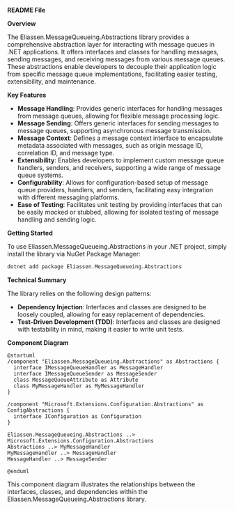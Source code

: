 **README File**

**Overview**

The Eliassen.MessageQueueing.Abstractions library provides a comprehensive abstraction layer for interacting with message queues in .NET applications. It offers interfaces and classes for handling messages, sending messages, and receiving messages from various message queues. These abstractions enable developers to decouple their application logic from specific message queue implementations, facilitating easier testing, extensibility, and maintenance.

**Key Features**

- **Message Handling**: Provides generic interfaces for handling messages from message queues, allowing for flexible message processing logic.
- **Message Sending**: Offers generic interfaces for sending messages to message queues, supporting asynchronous message transmission.
- **Message Context**: Defines a message context interface to encapsulate metadata associated with messages, such as origin message ID, correlation ID, and message type.
- **Extensibility**: Enables developers to implement custom message queue handlers, senders, and receivers, supporting a wide range of message queue systems.
- **Configurability**: Allows for configuration-based setup of message queue providers, handlers, and senders, facilitating easy integration with different messaging platforms.
- **Ease of Testing**: Facilitates unit testing by providing interfaces that can be easily mocked or stubbed, allowing for isolated testing of message handling and sending logic.

**Getting Started**

To use Eliassen.MessageQueueing.Abstractions in your .NET project, simply install the library via NuGet Package Manager:

```bash
dotnet add package Eliassen.MessageQueueing.Abstractions
```

**Technical Summary**

The library relies on the following design patterns:

* **Dependency Injection**: Interfaces and classes are designed to be loosely coupled, allowing for easy replacement of dependencies.
* **Test-Driven Development (TDD)**: Interfaces and classes are designed with testability in mind, making it easier to write unit tests.

**Component Diagram**

```plantuml
@startuml
/component "Eliassen.MessageQueueing.Abstractions" as Abstractions {
  interface IMessageQueueHandler as MessageHandler
  interface IMessageQueueSender as MessageSender
  class MessageQueueAttribute as Attribute
  class MyMessageHandler as MyMessageHandler
}

/component "Microsoft.Extensions.Configuration.Abstractions" as ConfigAbstractions {
  interface IConfiguration as Configuration
}

Eliassen.MessageQueueing.Abstractions ..> Microsoft.Extensions.Configuration.Abstractions
Abstractions ..> MyMessageHandler
MyMessageHandler ..> MessageHandler
MessageHandler ..> MessageSender

@enduml
```

This component diagram illustrates the relationships between the interfaces, classes, and dependencies within the Eliassen.MessageQueueing.Abstractions library.
